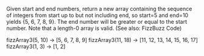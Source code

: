 Given start and end numbers, return a new array containing the sequence of integers from start up to but not including end, so start=5 and end=10 yields {5, 6, 7, 8, 9}. The end number will be greater or equal to the start number. Note that a length-0 array is valid. (See also: FizzBuzz Code)

fizzArray3(5, 10) → [5, 6, 7, 8, 9]
fizzArray3(11, 18) → [11, 12, 13, 14, 15, 16, 17]
fizzArray3(1, 3) → [1, 2]